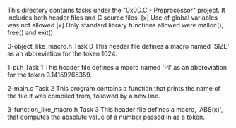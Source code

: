 This directory contains tasks under the "0x0D.C - Preprocessor" project.
It includes both header files and C source files.
[x] Use of global variables was not allowed
[x] Only standard library functions allowed were malloc(), free() and exit()


0-object_like_macro.h
Task 0
This header file defines a macro named 'SIZE' as an abbreviation for the token 1024.

1-pi.h
Task 1
This header file defines a macro named 'PI' as an abbreviation for the token 3.14159265359.

2-main.c
Task 2
This program contains a function that prints the name of the file it was compiled from, followed by a new line.

3-function_like_macro.h
Task 3
This header file defines a macro, 'ABS(x)', that computes the absolute value of a number passed in as a token.
